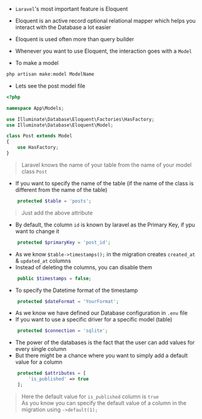 - `Laravel`'s most important feature  is Eloquent
- Eloquent  is an active record optional relational mapper which helps you interact with the Database a lot easier
- Eloquent is used often more than query builder
- Whenever you want to use Eloquent, the interaction goes with a `Model`

- To make a model
````php
php artisan make:model ModelName
````

- Lets see the post model file
````php
<?php

namespace App\Models;

use Illuminate\Database\Eloquent\Factories\HasFactory;
use Illuminate\Database\Eloquent\Model;

class Post extends Model
{
    use HasFactory;
}
````
> Laravel knows the name of your table from the name of your model class `Post`

- If you want to specify the name of the table (if the name of the class is different from the name of the table)
````php
    protected $table = 'posts';
````
> Just add the above attribute

- By default, the column `id` is known by laravel as the Primary Key, if ypu want to change it
````php
    protected $primaryKey = 'post_id';
````

- As we know `$table->timestamps();` in the migration creates `created_at` & `updated_at` columns
- Instead of deleting the columns, you can disable them
````php
    public $timestamps = false;
````

- To specify the Datetime format of the timestamp
````php
    protected $dateFormat = 'YourFormat';
````

- As we know we have defined our Database configuration in `.env` file
- If you want to use a specific driver for a specific model (table)
````php
    protected $connection = 'sqlite';
````

- The power of the databases is the fact that the user can add values for every single column
- But there might be a chance where you want to simply add a default value for a column
````php
    protected $attributes = [
        'is_published' => true
    ];
````
> Here the default value for `is_published` column is `true` <br>
> As you know you can specify the default value of a column in the migration using `->default(1);`
